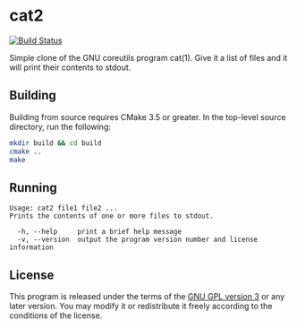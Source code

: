 # cat2

[![Build Status](https://travis-ci.org/clpo13/cat2.svg?branch=master)](https://travis-ci.org/clpo13/cat2)

Simple clone of the GNU coreutils program cat(1). Give it a list of files and
it will print their contents to stdout.

## Building

Building from source requires CMake 3.5 or greater. In the top-level source
directory, run the following:

```bash
mkdir build && cd build
cmake ..
make
```

## Running

```text
Usage: cat2 file1 file2 ...
Prints the contents of one or more files to stdout.

  -h, --help     print a brief help message
  -v, --version  output the program version number and license information
```

## License

This program is released under the terms of the [GNU GPL version 3](LICENSE)
or any later version. You may modify it or redistribute it freely according
to the conditions of the license.
